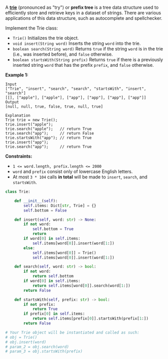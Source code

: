A  [**trie**](https://en.wikipedia.org/wiki/Trie)  (pronounced as "try") or  **prefix tree**  is a tree data structure
used to efficiently store and retrieve keys in a dataset of strings. There are various applications of this data
structure, such as autocomplete and spellchecker.

Implement the Trie class:

- `Trie()`  Initializes the trie object.
- `void insert(String word)`  Inserts the string  `word`  into the trie.
- `boolean search(String word)`  Returns  `true`  if the string  `word`  is in the trie (i.e., was inserted before),
  and  `false`  otherwise.
- `boolean startsWith(String prefix)`  Returns  `true`  if there is a previously inserted string  `word`  that has the
  prefix  `prefix`, and  `false`  otherwise.

**Example 1:**

```
Input
["Trie", "insert", "search", "search", "startsWith", "insert", "search"]
[[], ["apple"], ["apple"], ["app"], ["app"], ["app"], ["app"]]
Output
[null, null, true, false, true, null, true]

Explanation
Trie trie = new Trie();
trie.insert("apple");
trie.search("apple");   // return True
trie.search("app");     // return False
trie.startsWith("app"); // return True
trie.insert("app");
trie.search("app");     // return True
```

**Constraints:**

- `1 <= word.length, prefix.length <= 2000`
- `word`  and  `prefix`  consist only of lowercase English letters.
- At most  `3 * 104`  calls  **in total**  will be made to  `insert`,  `search`, and  `startsWith`.

```python
class Trie:

    def __init__(self):
        self.items: Dict[str, Trie] = {}
        self.bottom = False

    def insert(self, word: str) -> None:
        if not word:
            self.bottom = True
            return
        if word[0] in self.items:
            self.items[word[0]].insert(word[1:])
        else:
            self.items[word[0]] = Trie()
            self.items[word[0]].insert(word[1:])

    def search(self, word: str) -> bool:
        if not word:
            return self.bottom
        if word[0] in self.items:
            return self.items[word[0]].search(word[1:])
        return False

    def startsWith(self, prefix: str) -> bool:
        if not prefix:
            return True
        if prefix[0] in self.items:
            return self.items[prefix[0]].startsWith(prefix[1:])
        return False

# Your Trie object will be instantiated and called as such:
# obj = Trie()
# obj.insert(word)
# param_2 = obj.search(word)
# param_3 = obj.startsWith(prefix)
```